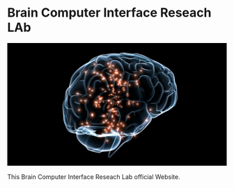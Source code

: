 # Brain Computer Interface Reseach LAb
![screenshot](screenshots/home.png "Description goes here")

This Brain Computer Interface Reseach Lab official Website.

